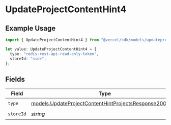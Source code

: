 # UpdateProjectContentHint4

## Example Usage

```typescript
import { UpdateProjectContentHint4 } from "@vercel/sdk/models/updateprojectop.js";

let value: UpdateProjectContentHint4 = {
  type: "redis-rest-api-read-only-token",
  storeId: "<id>",
};
```

## Fields

| Field                                                                                                                  | Type                                                                                                                   | Required                                                                                                               | Description                                                                                                            |
| ---------------------------------------------------------------------------------------------------------------------- | ---------------------------------------------------------------------------------------------------------------------- | ---------------------------------------------------------------------------------------------------------------------- | ---------------------------------------------------------------------------------------------------------------------- |
| `type`                                                                                                                 | [models.UpdateProjectContentHintProjectsResponse200Type](../models/updateprojectcontenthintprojectsresponse200type.md) | :heavy_check_mark:                                                                                                     | N/A                                                                                                                    |
| `storeId`                                                                                                              | *string*                                                                                                               | :heavy_check_mark:                                                                                                     | N/A                                                                                                                    |